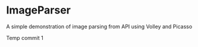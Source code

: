 # ImageParser
A simple demonstration of image parsing from API using Volley and Picasso

Temp commit 1
